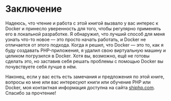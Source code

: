 # Заключение

Надеюсь, что чтение и работа c этой книгой вызвало у вас интерес к Docker и принесло уверенность для того, чтобы регулярно применять его в локальной разработке. Я обнаружил, что лучший способ для меня узнать что-то новое — это просто начать работать, и Docker не отличается от этого подхода. Когда я решил, что Docker — это то, как я буду создавать PHP-приложения, я удалил свою виртуальную машину и целиком погрузился в Docker. Хотя вы, возможно, ещё не готовы сделать это, но заставив себя решать проблемы с помощью Docker вы почувствуете себя лучше в нём.

Наконец, если у вас есть есть замечания и предложения по этой книге, вопросы ко мне или вас интересуют книги или обучение PHP или Docker, моя контактная информация доступна на сайта [shiphp.com](https://www.shiphp.com/). Спасибо за прочтение!
